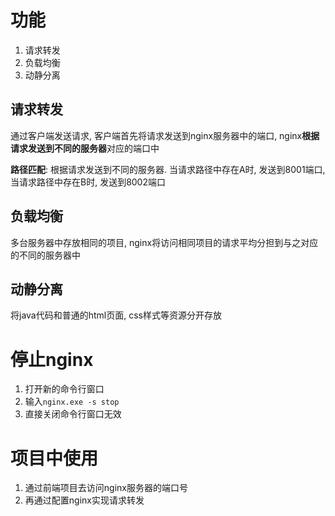# 功能

1. 请求转发
2. 负载均衡
3. 动静分离

## 请求转发

通过客户端发送请求, 客户端首先将请求发送到nginx服务器中的端口, nginx**根据请求发送到不同的服务器**对应的端口中

**路径匹配**: 根据请求发送到不同的服务器. 当请求路径中存在A时, 发送到8001端口, 当请求路径中存在B时, 发送到8002端口

## 负载均衡

多台服务器中存放相同的项目, nginx将访问相同项目的请求平均分担到与之对应的不同的服务器中

## 动静分离

将java代码和普通的html页面, css样式等资源分开存放





# 停止nginx

1. 打开新的命令行窗口
2. 输入`nginx.exe -s stop`
3. 直接关闭命令行窗口无效

# 项目中使用

1. 通过前端项目去访问nginx服务器的端口号
2. 再通过配置nginx实现请求转发